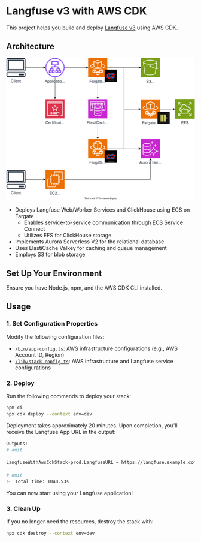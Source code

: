 # Langfuse v3 with AWS CDK

This project helps you build and deploy [Langfuse v3](https://langfuse.com/changelog/2024-12-09-Langfuse-v3-stable-release) using AWS CDK.

## Architecture

![Architecture](./img/architecture.drawio.svg)

* Deploys Langfuse Web/Worker Services and ClickHouse using ECS on Fargate
  * Enables service-to-service communication through ECS Service Connect
  * Utilizes EFS for ClickHouse storage
* Implements Aurora Serverless V2 for the relational database
* Uses ElastiCache Valkey for caching and queue management
* Employs S3 for blob storage

## Set Up Your Environment

Ensure you have Node.js, npm, and the AWS CDK CLI installed.

## Usage

### 1. **Set Configuration Properties**
Modify the following configuration files:
   * [`/bin/app-config.ts`](/bin/app-config.ts): AWS infrastructure configurations (e.g., AWS Account ID, Region)
   * [`/lib/stack-config.ts`](/lib/stack-config.ts): AWS infrastructure and Langfuse service configurations

### 2. **Deploy**
Run the following commands to deploy your stack:

```sh
npm ci
npx cdk deploy --context env=dev
```

Deployment takes approximately 20 minutes.
Upon completion, you'll receive the Langfuse App URL in the output:

```sh
Outputs:
# omit

LangfuseWithAwsCdkStack-prod.LangfuseURL = https://langfuse.example.com

# omit
✨  Total time: 1040.53s
```

You can now start using your Langfuse application!

### 3. **Clean Up**
If you no longer need the resources, destroy the stack with:

```sh
npx cdk destroy --context env=dev
```